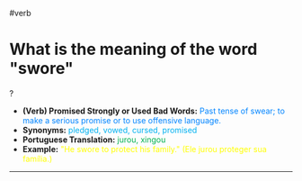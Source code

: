 #verb

# What is the meaning of the word "swore"
?
* **(Verb) Promised Strongly or Used Bad Words:** <span style="color:rgb(0, 132, 255)">Past tense of swear; to make a serious promise or to use offensive language.</span>
* **Synonyms:** <span style="color:rgb(0, 176, 240)">pledged, vowed, cursed, promised</span>
* **Portuguese Translation:** <span style="color:rgb(0, 176, 80)">jurou, xingou</span>
* **Example:** <span style="color:rgb(255, 255, 0)">"He swore to protect his family." (Ele jurou proteger sua família.)</span>
---
<!--SR:!2025-06-11,2,230-->
